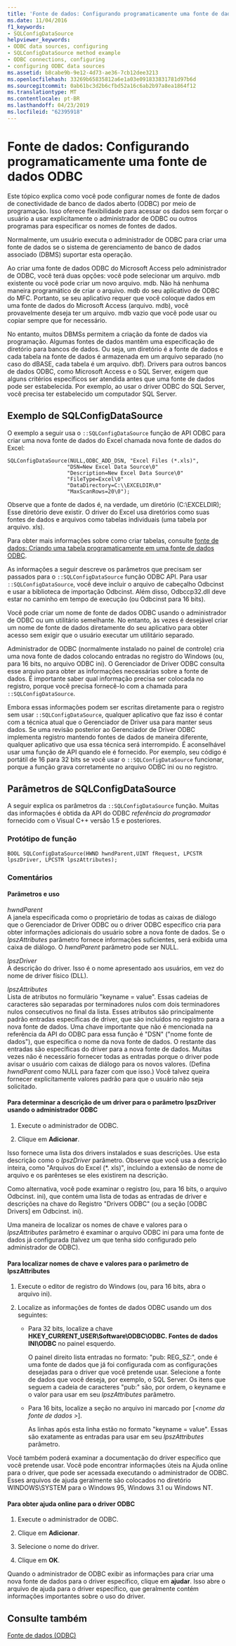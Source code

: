 ```yaml
---
title: 'Fonte de dados: Configurando programaticamente uma fonte de dados ODBC'
ms.date: 11/04/2016
f1_keywords:
- SQLConfigDataSource
helpviewer_keywords:
- ODBC data sources, configuring
- SQLConfigDataSource method example
- ODBC connections, configuring
- configuring ODBC data sources
ms.assetid: b8cabe9b-9e12-4d73-ae36-7cb12dee3213
ms.openlocfilehash: 33269b65835812a6e1a03e091833831781d97b6d
ms.sourcegitcommit: 0ab61bc3d2b6cfbd52a16c6ab2b97a8ea1864f12
ms.translationtype: MT
ms.contentlocale: pt-BR
ms.lasthandoff: 04/23/2019
ms.locfileid: "62395918"
---
```

# <a name="data-source-programmatically-configuring-an-odbc-data-source"></a>Fonte de dados: Configurando programaticamente uma fonte de dados ODBC

Este tópico explica como você pode configurar nomes de fonte de dados de conectividade de banco de dados aberto (ODBC) por meio de programação. Isso oferece flexibilidade para acessar os dados sem forçar o usuário a usar explicitamente o administrador de ODBC ou outros programas para especificar os nomes de fontes de dados.

Normalmente, um usuário executa o administrador de ODBC para criar uma fonte de dados se o sistema de gerenciamento de banco de dados associado (DBMS) suportar esta operação.

Ao criar uma fonte de dados ODBC do Microsoft Access pelo administrador de ODBC, você terá duas opções: você pode selecionar um arquivo. mdb existente ou você pode criar um novo arquivo. mdb. Não há nenhuma maneira programático de criar o arquivo. mdb do seu aplicativo de ODBC do MFC. Portanto, se seu aplicativo requer que você coloque dados em uma fonte de dados do Microsoft Access (arquivo. mdb), você provavelmente deseja ter um arquivo. mdb vazio que você pode usar ou copiar sempre que for necessário.

No entanto, muitos DBMSs permitem a criação da fonte de dados via programação. Algumas fontes de dados mantêm uma especificação de diretório para bancos de dados. Ou seja, um diretório é a fonte de dados e cada tabela na fonte de dados é armazenada em um arquivo separado (no caso do dBASE, cada tabela é um arquivo. dbf). Drivers para outros bancos de dados ODBC, como Microsoft Access e o SQL Server, exigem que alguns critérios específicos ser atendida antes que uma fonte de dados pode ser estabelecida. Por exemplo, ao usar o driver ODBC do SQL Server, você precisa ter estabelecido um computador SQL Server.

##  <a name="_core_sqlconfigdatasource_example"></a> Exemplo de SQLConfigDataSource

O exemplo a seguir usa o `::SQLConfigDataSource` função de API ODBC para criar uma nova fonte de dados do Excel chamada nova fonte de dados do Excel:

```
SQLConfigDataSource(NULL,ODBC_ADD_DSN, "Excel Files (*.xls)",
                   "DSN=New Excel Data Source\0"
                   "Description=New Excel Data Source\0"
                   "FileType=Excel\0"
                   "DataDirectory=C:\\EXCELDIR\0"
                   "MaxScanRows=20\0");
```

Observe que a fonte de dados é, na verdade, um diretório (C:\EXCELDIR); Esse diretório deve existir. O driver do Excel usa diretórios como suas fontes de dados e arquivos como tabelas individuais (uma tabela por arquivo. xls).

Para obter mais informações sobre como criar tabelas, consulte [fonte de dados: Criando uma tabela programaticamente em uma fonte de dados ODBC](../../data/odbc/data-source-programmatically-creating-a-table-in-an-odbc-data-source.md).

As informações a seguir descreve os parâmetros que precisam ser passados para o `::SQLConfigDataSource` função ODBC API. Para usar `::SQLConfigDataSource`, você deve incluir o arquivo de cabeçalho Odbcinst e usar a biblioteca de importação Odbcinst. Além disso, Odbccp32.dll deve estar no caminho em tempo de execução (ou Odbcinst para 16 bits).

Você pode criar um nome de fonte de dados ODBC usando o administrador de ODBC ou um utilitário semelhante. No entanto, às vezes é desejável criar um nome de fonte de dados diretamente do seu aplicativo para obter acesso sem exigir que o usuário executar um utilitário separado.

Administrador de ODBC (normalmente instalado no painel de controle) cria uma nova fonte de dados colocando entradas no registro do Windows (ou, para 16 bits, no arquivo ODBC ini). O Gerenciador de Driver ODBC consulta esse arquivo para obter as informações necessárias sobre a fonte de dados. É importante saber qual informação precisa ser colocada no registro, porque você precisa fornecê-lo com a chamada para `::SQLConfigDataSource`.

Embora essas informações podem ser escritas diretamente para o registro sem usar `::SQLConfigDataSource`, qualquer aplicativo que faz isso é contar com a técnica atual que o Gerenciador de Driver usa para manter seus dados. Se uma revisão posterior ao Gerenciador de Driver ODBC implementa registro mantendo fontes de dados de maneira diferente, qualquer aplicativo que usa essa técnica será interrompido. É aconselhável usar uma função de API quando ele é fornecido. Por exemplo, seu código é portátil de 16 para 32 bits se você usar o `::SQLConfigDataSource` funcionar, porque a função grava corretamente no arquivo ODBC ini ou no registro.

##  <a name="_core_sqlconfigdatasource_parameters"></a> Parâmetros de SQLConfigDataSource

A seguir explica os parâmetros da `::SQLConfigDataSource` função. Muitas das informações é obtida da API do ODBC *referência do programador* fornecido com o Visual C++ versão 1.5 e posteriores.

###  <a name="_core_function_prototype"></a> Protótipo de função

```
BOOL SQLConfigDataSource(HWND hwndParent,UINT fRequest, LPCSTR lpszDriver, LPCSTR lpszAttributes);
```

### <a name="remarks"></a>Comentários

####  <a name="_core_parameters_and_usage"></a> Parâmetros e uso

*hwndParent*<br/>
A janela especificada como o proprietário de todas as caixas de diálogo que o Gerenciador de Driver ODBC ou o driver ODBC específico cria para obter informações adicionais do usuário sobre a nova fonte de dados. Se o *lpszAttributes* parâmetro fornece informações suficientes, será exibida uma caixa de diálogo. O *hwndParent* parâmetro pode ser NULL.

*lpszDriver*<br/>
A descrição do driver. Isso é o nome apresentado aos usuários, em vez do nome de driver físico (DLL).

*lpszAttributes*<br/>
Lista de atributos no formulário "keyname = value". Essas cadeias de caracteres são separadas por terminadores nulos com dois terminadores nulos consecutivos no final da lista. Esses atributos são principalmente padrão entradas específicas de driver, que são incluídos no registro para a nova fonte de dados. Uma chave importante que não é mencionada na referência da API do ODBC para essa função é "DSN" ("nome fonte de dados"), que especifica o nome da nova fonte de dados. O restante das entradas são específicas do driver para a nova fonte de dados. Muitas vezes não é necessário fornecer todas as entradas porque o driver pode avisar o usuário com caixas de diálogo para os novos valores. (Defina *hwndParent* como NULL para fazer com que isso.) Você talvez queira fornecer explicitamente valores padrão para que o usuário não seja solicitado.

#### <a name="to-determine-the-description-of-a-driver-for-the-lpszdriver-parameter-using-odbc-administrator"></a>Para determinar a descrição de um driver para o parâmetro lpszDriver usando o administrador ODBC

1. Execute o administrador de ODBC.

1. Clique em **Adicionar**.

Isso fornece uma lista dos drivers instalados e suas descrições. Use esta descrição como o *lpszDriver* parâmetro. Observe que você usa a descrição inteira, como "Arquivos do Excel (*. xls)", incluindo a extensão de nome de arquivo e os parênteses se eles existirem na descrição.

Como alternativa, você pode examinar o registro (ou, para 16 bits, o arquivo Odbcinst. ini), que contém uma lista de todas as entradas de driver e descrições na chave do Registro "Drivers ODBC" (ou a seção [ODBC Drivers] em Odbcinst. ini).

Uma maneira de localizar os nomes de chave e valores para o *lpszAttributes* parâmetro é examinar o arquivo ODBC ini para uma fonte de dados já configurada (talvez um que tenha sido configurado pelo administrador de ODBC).

#### <a name="to-find-keynames-and-values-for-the-lpszattributes-parameter"></a>Para localizar nomes de chave e valores para o parâmetro de lpszAttributes

1. Execute o editor de registro do Windows (ou, para 16 bits, abra o arquivo ini).

1. Localize as informações de fontes de dados ODBC usando um dos seguintes:

   - Para 32 bits, localize a chave **HKEY_CURRENT_USER\Software\ODBC\ODBC. Fontes de dados INI\ODBC** no painel esquerdo.

      O painel direito lista entradas no formato: "pub: REG_SZ:*<data source name>*", onde *<data source name>* é uma fonte de dados que já foi configurada com as configurações desejadas para o driver que você pretende usar. Selecione a fonte de dados que você deseja, por exemplo, o SQL Server. Os itens que seguem a cadeia de caracteres "pub:" são, por ordem, o keyname e o valor para usar em seu *lpszAttributes* parâmetro.

   - Para 16 bits, localize a seção no arquivo ini marcado por [*\<nome da fonte de dados >*].

      As linhas após esta linha estão no formato "keyname = value". Essas são exatamente as entradas para usar em seu *lpszAttributes* parâmetro.

Você também poderá examinar a documentação do driver específico que você pretende usar. Você pode encontrar informações úteis na Ajuda online para o driver, que pode ser acessada executando o administrador de ODBC. Esses arquivos de ajuda geralmente são colocados no diretório WINDOWS\SYSTEM para o Windows 95, Windows 3.1 ou Windows NT.

#### <a name="to-obtain-online-help-for-your-odbc-driver"></a>Para obter ajuda online para o driver ODBC

1. Execute o administrador de ODBC.

1. Clique em **Adicionar**.

1. Selecione o nome do driver.

1. Clique em **OK**.

Quando o administrador de ODBC exibir as informações para criar uma nova fonte de dados para o driver específico, clique em **ajudar**. Isso abre o arquivo de ajuda para o driver específico, que geralmente contém informações importantes sobre o uso do driver.

## <a name="see-also"></a>Consulte também

[Fonte de dados (ODBC)](../../data/odbc/data-source-odbc.md)
